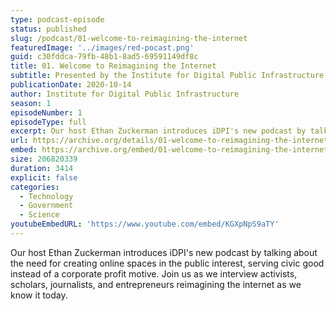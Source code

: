 ```yaml
---
type: podcast-episode
status: published
slug: /podcast/01-welcome-to-reimagining-the-internet
featuredImage: '../images/red-pocast.png'
guid: c30fddca-79fb-48b1-8ad5-69591149df8c
title: 01. Welcome to Reimagining the Internet
subtitle: Presented by the Institute for Digital Public Infrastructure at UMass Amherst
publicationDate: 2020-10-14
author: Institute for Digital Public Infrastructure
season: 1
episodeNumber: 1
episodeType: full
excerpt: Our host Ethan Zuckerman introduces iDPI's new podcast by talking about the need for creating online spaces in the public interest, serving civic good instead of a corporate profit motive. Join us as we interview activists, scholars, journalists, and entrepreneurs reimagining the internet as we know it today.
url: https://archive.org/details/01-welcome-to-reimagining-the-internet
embed: https://archive.org/embed/01-welcome-to-reimagining-the-internet
size: 206820339
duration: 3414
explicit: false
categories:
  - Technology
  - Government
  - Science
youtubeEmbedURL: 'https://www.youtube.com/embed/KGXpNpS9aTY'
---
```


Our host Ethan Zuckerman introduces iDPI's new podcast by talking about the need for creating online spaces in the public interest, serving civic good instead of a corporate profit motive. Join us as we interview activists, scholars, journalists, and entrepreneurs reimagining the internet as we know it today.
